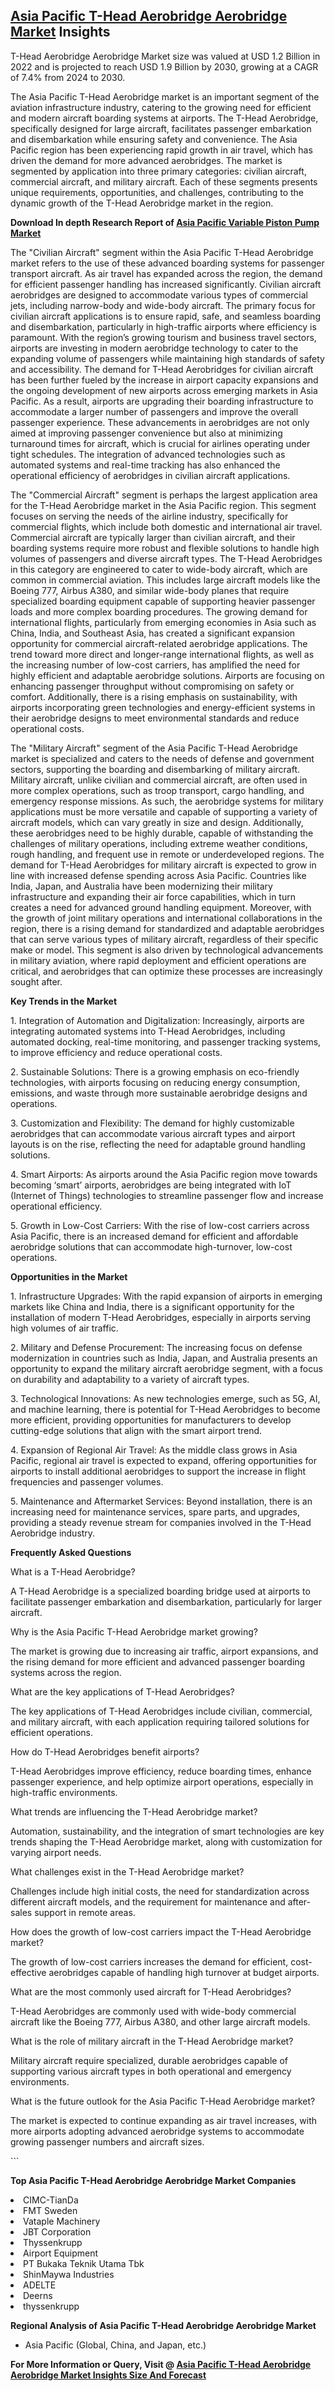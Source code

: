 <h2><a href="https://www.verifiedmarketreports.com/download-sample/?rid=261384&amp;utm_source=Github-Feb&amp;utm_medium=225" target="_blank">Asia Pacific T-Head Aerobridge Aerobridge Market</a> Insights</h2><p>T-Head Aerobridge Aerobridge Market size was valued at USD 1.2 Billion in 2022 and is projected to reach USD 1.9 Billion by 2030, growing at a CAGR of 7.4% from 2024 to 2030.</p><p><p>The Asia Pacific T-Head Aerobridge market is an important segment of the aviation infrastructure industry, catering to the growing need for efficient and modern aircraft boarding systems at airports. The T-Head Aerobridge, specifically designed for large aircraft, facilitates passenger embarkation and disembarkation while ensuring safety and convenience. The Asia Pacific region has been experiencing rapid growth in air travel, which has driven the demand for more advanced aerobridges. The market is segmented by application into three primary categories: civilian aircraft, commercial aircraft, and military aircraft. Each of these segments presents unique requirements, opportunities, and challenges, contributing to the dynamic growth of the T-Head Aerobridge market in the region. <p><strong>Download In depth Research Report of <a href="https://www.verifiedmarketreports.com/download-sample/?rid=236118&amp;utm_source=Pulse-Dec&amp;utm_medium=225" target="_blank">Asia Pacific Variable Piston Pump Market</a></strong></p></p> <p>The "Civilian Aircraft" segment within the Asia Pacific T-Head Aerobridge market refers to the use of these advanced boarding systems for passenger transport aircraft. As air travel has expanded across the region, the demand for efficient passenger handling has increased significantly. Civilian aircraft aerobridges are designed to accommodate various types of commercial jets, including narrow-body and wide-body aircraft. The primary focus for civilian aircraft applications is to ensure rapid, safe, and seamless boarding and disembarkation, particularly in high-traffic airports where efficiency is paramount. With the region’s growing tourism and business travel sectors, airports are investing in modern aerobridge technology to cater to the expanding volume of passengers while maintaining high standards of safety and accessibility. The demand for T-Head Aerobridges for civilian aircraft has been further fueled by the increase in airport capacity expansions and the ongoing development of new airports across emerging markets in Asia Pacific. As a result, airports are upgrading their boarding infrastructure to accommodate a larger number of passengers and improve the overall passenger experience. These advancements in aerobridges are not only aimed at improving passenger convenience but also at minimizing turnaround times for aircraft, which is crucial for airlines operating under tight schedules. The integration of advanced technologies such as automated systems and real-time tracking has also enhanced the operational efficiency of aerobridges in civilian aircraft applications.</p> <p>The "Commercial Aircraft" segment is perhaps the largest application area for the T-Head Aerobridge market in the Asia Pacific region. This segment focuses on serving the needs of the airline industry, specifically for commercial flights, which include both domestic and international air travel. Commercial aircraft are typically larger than civilian aircraft, and their boarding systems require more robust and flexible solutions to handle high volumes of passengers and diverse aircraft types. The T-Head Aerobridges in this category are engineered to cater to wide-body aircraft, which are common in commercial aviation. This includes large aircraft models like the Boeing 777, Airbus A380, and similar wide-body planes that require specialized boarding equipment capable of supporting heavier passenger loads and more complex boarding procedures. The growing demand for international flights, particularly from emerging economies in Asia such as China, India, and Southeast Asia, has created a significant expansion opportunity for commercial aircraft-related aerobridge applications. The trend toward more direct and longer-range international flights, as well as the increasing number of low-cost carriers, has amplified the need for highly efficient and adaptable aerobridge solutions. Airports are focusing on enhancing passenger throughput without compromising on safety or comfort. Additionally, there is a rising emphasis on sustainability, with airports incorporating green technologies and energy-efficient systems in their aerobridge designs to meet environmental standards and reduce operational costs.</p> <p>The "Military Aircraft" segment of the Asia Pacific T-Head Aerobridge market is specialized and caters to the needs of defense and government sectors, supporting the boarding and disembarking of military aircraft. Military aircraft, unlike civilian and commercial aircraft, are often used in more complex operations, such as troop transport, cargo handling, and emergency response missions. As such, the aerobridge systems for military applications must be more versatile and capable of supporting a variety of aircraft models, which can vary greatly in size and design. Additionally, these aerobridges need to be highly durable, capable of withstanding the challenges of military operations, including extreme weather conditions, rough handling, and frequent use in remote or underdeveloped regions. The demand for T-Head Aerobridges for military aircraft is expected to grow in line with increased defense spending across Asia Pacific. Countries like India, Japan, and Australia have been modernizing their military infrastructure and expanding their air force capabilities, which in turn creates a need for advanced ground handling equipment. Moreover, with the growth of joint military operations and international collaborations in the region, there is a rising demand for standardized and adaptable aerobridges that can serve various types of military aircraft, regardless of their specific make or model. This segment is also driven by technological advancements in military aviation, where rapid deployment and efficient operations are critical, and aerobridges that can optimize these processes are increasingly sought after.</p> <p><strong>Key Trends in the Market</strong></p> <p>1. Integration of Automation and Digitalization: Increasingly, airports are integrating automated systems into T-Head Aerobridges, including automated docking, real-time monitoring, and passenger tracking systems, to improve efficiency and reduce operational costs.</p> <p>2. Sustainable Solutions: There is a growing emphasis on eco-friendly technologies, with airports focusing on reducing energy consumption, emissions, and waste through more sustainable aerobridge designs and operations.</p> <p>3. Customization and Flexibility: The demand for highly customizable aerobridges that can accommodate various aircraft types and airport layouts is on the rise, reflecting the need for adaptable ground handling solutions.</p> <p>4. Smart Airports: As airports around the Asia Pacific region move towards becoming ‘smart’ airports, aerobridges are being integrated with IoT (Internet of Things) technologies to streamline passenger flow and increase operational efficiency.</p> <p>5. Growth in Low-Cost Carriers: With the rise of low-cost carriers across Asia Pacific, there is an increased demand for efficient and affordable aerobridge solutions that can accommodate high-turnover, low-cost operations.</p> <p><strong>Opportunities in the Market</strong></p> <p>1. Infrastructure Upgrades: With the rapid expansion of airports in emerging markets like China and India, there is a significant opportunity for the installation of modern T-Head Aerobridges, especially in airports serving high volumes of air traffic.</p> <p>2. Military and Defense Procurement: The increasing focus on defense modernization in countries such as India, Japan, and Australia presents an opportunity to expand the military aircraft aerobridge segment, with a focus on durability and adaptability to a variety of aircraft types.</p> <p>3. Technological Innovations: As new technologies emerge, such as 5G, AI, and machine learning, there is potential for T-Head Aerobridges to become more efficient, providing opportunities for manufacturers to develop cutting-edge solutions that align with the smart airport trend.</p> <p>4. Expansion of Regional Air Travel: As the middle class grows in Asia Pacific, regional air travel is expected to expand, offering opportunities for airports to install additional aerobridges to support the increase in flight frequencies and passenger volumes.</p> <p>5. Maintenance and Aftermarket Services: Beyond installation, there is an increasing need for maintenance services, spare parts, and upgrades, providing a steady revenue stream for companies involved in the T-Head Aerobridge industry.</p> <p><strong>Frequently Asked Questions</strong></p> <p>What is a T-Head Aerobridge?</p> <p>A T-Head Aerobridge is a specialized boarding bridge used at airports to facilitate passenger embarkation and disembarkation, particularly for larger aircraft.</p> <p>Why is the Asia Pacific T-Head Aerobridge market growing?</p> <p>The market is growing due to increasing air traffic, airport expansions, and the rising demand for more efficient and advanced passenger boarding systems across the region.</p> <p>What are the key applications of T-Head Aerobridges?</p> <p>The key applications of T-Head Aerobridges include civilian, commercial, and military aircraft, with each application requiring tailored solutions for efficient operations.</p> <p>How do T-Head Aerobridges benefit airports?</p> <p>T-Head Aerobridges improve efficiency, reduce boarding times, enhance passenger experience, and help optimize airport operations, especially in high-traffic environments.</p> <p>What trends are influencing the T-Head Aerobridge market?</p> <p>Automation, sustainability, and the integration of smart technologies are key trends shaping the T-Head Aerobridge market, along with customization for varying airport needs.</p> <p>What challenges exist in the T-Head Aerobridge market?</p> <p>Challenges include high initial costs, the need for standardization across different aircraft models, and the requirement for maintenance and after-sales support in remote areas.</p> <p>How does the growth of low-cost carriers impact the T-Head Aerobridge market?</p> <p>The growth of low-cost carriers increases the demand for efficient, cost-effective aerobridges capable of handling high turnover at budget airports.</p> <p>What are the most commonly used aircraft for T-Head Aerobridges?</p> <p>T-Head Aerobridges are commonly used with wide-body commercial aircraft like the Boeing 777, Airbus A380, and other large aircraft models.</p> <p>What is the role of military aircraft in the T-Head Aerobridge market?</p> <p>Military aircraft require specialized, durable aerobridges capable of supporting various aircraft types in both operational and emergency environments.</p> <p>What is the future outlook for the Asia Pacific T-Head Aerobridge market?</p> <p>The market is expected to continue expanding as air travel increases, with more airports adopting advanced aerobridge systems to accommodate growing passenger numbers and aircraft sizes.</p> ```</p><p><strong>Top Asia Pacific T-Head Aerobridge Aerobridge Market Companies</strong></p><div data-test-id=""><p><li>CIMC-TianDa</li><li> FMT Sweden</li><li> Vataple Machinery</li><li> JBT Corporation</li><li> Thyssenkrupp</li><li> Airport Equipment</li><li> PT Bukaka Teknik Utama Tbk</li><li> ShinMaywa Industries</li><li> ADELTE</li><li> Deerns</li><li> thyssenkrupp</li></p><div><strong>Regional Analysis of&nbsp;Asia Pacific T-Head Aerobridge Aerobridge Market</strong></div><ul><li dir="ltr"><p dir="ltr">Asia Pacific (Global, China, and Japan, etc.)</p></li></ul><p><strong>For More Information or Query, Visit @&nbsp;</strong><strong><a href="https://www.verifiedmarketreports.com/product/t-head-aerobridge-aerobridge-market/?utm_source=Github-Feb&amp;utm_medium=225" target="_blank">Asia Pacific T-Head Aerobridge Aerobridge Market Insights Size And Forecast</a></strong></p></div><h2>&nbsp;</h2><div data-test-id="">&nbsp;</div>
